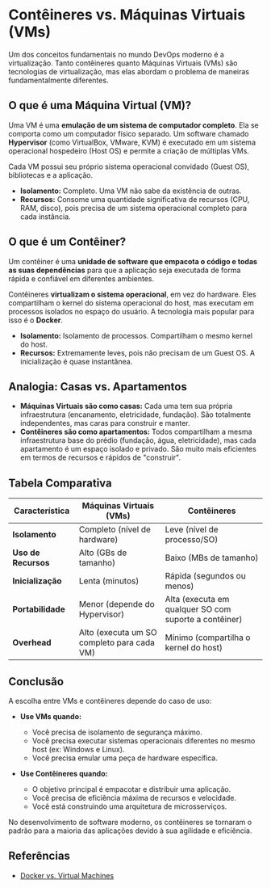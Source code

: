# Contêineres vs. Máquinas Virtuais (VMs)

Um dos conceitos fundamentais no mundo DevOps moderno é a virtualização. Tanto contêineres quanto Máquinas Virtuais (VMs) são tecnologias de virtualização, mas elas abordam o problema de maneiras fundamentalmente diferentes.

## O que é uma Máquina Virtual (VM)?

Uma VM é uma **emulação de um sistema de computador completo**. Ela se comporta como um computador físico separado. Um software chamado **Hypervisor** (como VirtualBox, VMware, KVM) é executado em um sistema operacional hospedeiro (Host OS) e permite a criação de múltiplas VMs.

Cada VM possui seu próprio sistema operacional convidado (Guest OS), bibliotecas e a aplicação.



- **Isolamento:** Completo. Uma VM não sabe da existência de outras.
- **Recursos:** Consome uma quantidade significativa de recursos (CPU, RAM, disco), pois precisa de um sistema operacional completo para cada instância.

## O que é um Contêiner?

Um contêiner é uma **unidade de software que empacota o código e todas as suas dependências** para que a aplicação seja executada de forma rápida e confiável em diferentes ambientes.

Contêineres **virtualizam o sistema operacional**, em vez do hardware. Eles compartilham o kernel do sistema operacional do host, mas executam em processos isolados no espaço do usuário. A tecnologia mais popular para isso é o **Docker**.



- **Isolamento:** Isolamento de processos. Compartilham o mesmo kernel do host.
- **Recursos:** Extremamente leves, pois não precisam de um Guest OS. A inicialização é quase instantânea.

## Analogia: Casas vs. Apartamentos

- **Máquinas Virtuais são como casas:** Cada uma tem sua própria infraestrutura (encanamento, eletricidade, fundação). São totalmente independentes, mas caras para construir e manter.
- **Contêineres são como apartamentos:** Todos compartilham a mesma infraestrutura base do prédio (fundação, água, eletricidade), mas cada apartamento é um espaço isolado e privado. São muito mais eficientes em termos de recursos e rápidos de "construir".

## Tabela Comparativa

| Característica      | Máquinas Virtuais (VMs)                               | Contêineres                                           |
| ------------------- | ----------------------------------------------------- | ----------------------------------------------------- |
| **Isolamento**      | Completo (nível de hardware)                          | Leve (nível de processo/SO)                           |
| **Uso de Recursos** | Alto (GBs de tamanho)                                 | Baixo (MBs de tamanho)                                |
| **Inicialização**   | Lenta (minutos)                                       | Rápida (segundos ou menos)                            |
| **Portabilidade**   | Menor (depende do Hypervisor)                         | Alta (executa em qualquer SO com suporte a contêiner) |
| **Overhead**        | Alto (executa um SO completo para cada VM)            | Mínimo (compartilha o kernel do host)                 |

## Conclusão

A escolha entre VMs e contêineres depende do caso de uso:

- **Use VMs quando:**
  - Você precisa de isolamento de segurança máximo.
  - Você precisa executar sistemas operacionais diferentes no mesmo host (ex: Windows e Linux).
  - Você precisa emular uma peça de hardware específica.

- **Use Contêineres quando:**
  - O objetivo principal é empacotar e distribuir uma aplicação.
  - Você precisa de eficiência máxima de recursos e velocidade.
  - Você está construindo uma arquitetura de microsserviços.

No desenvolvimento de software moderno, os contêineres se tornaram o padrão para a maioria das aplicações devido à sua agilidade e eficiência.

## Referências

- [Docker vs. Virtual Machines](https://www.docker.com/resources/what-container)
